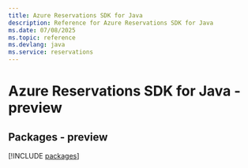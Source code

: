```yaml
---
title: Azure Reservations SDK for Java
description: Reference for Azure Reservations SDK for Java
ms.date: 07/08/2025
ms.topic: reference
ms.devlang: java
ms.service: reservations
---
```

# Azure Reservations SDK for Java - preview
## Packages - preview
[!INCLUDE [packages](reservations-index.md)]